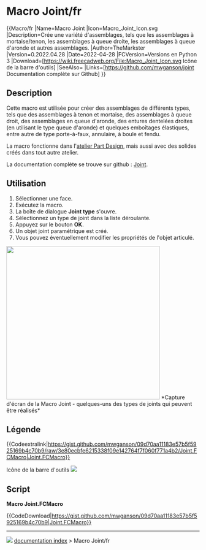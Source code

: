 # Macro Joint/fr
{{Macro/fr
|Name=Macro Joint
|Icon=Macro_Joint_Icon.svg
|Description=Crée une variété d'assemblages, tels que les assemblages à mortaise/tenon, les assemblages à queue droite, les assemblages à queue d'aronde et autres assemblages.
|Author=TheMarkster
|Version=0.2022.04.28
|Date=2022-04-28
|FCVersion=Versions en Python 3
|Download=[https://wiki.freecadweb.org/File:Macro_Joint_Icon.svg Icône de la barre d'outils]
|SeeAlso=
|Links=[https://github.com/mwganson/joint Documentation complète sur Github]
}}

## Description

Cette macro est utilisée pour créer des assemblages de différents types, tels que des assemblages à tenon et mortaise, des assemblages à queue droit, des assemblages en queue d\'aronde, des entures dentelées droites (en utilisant le type queue d\'aronde) et quelques emboîtages élastiques, entre autre de type porte-à-faux, annulaire, à boule et fendu.

La macro fonctionne dans l\'[atelier Part Design](PartDesign_Workbench/fr.md), mais aussi avec des solides créés dans tout autre atelier.

La documentation complète se trouve sur github : [Joint](https://github.com/mwganson/joint).

## Utilisation

1.  Sélectionner une face.
2.  Exécutez la macro.
3.  La boîte de dialogue **Joint type** s\'ouvre.
4.  Sélectionnez un type de joint dans la liste déroulante.
5.  Appuyez sur le bouton **OK**.
6.  Un objet joint paramétrique est créé.
7.  Vous pouvez éventuellement modifier les propriétés de l\'objet articulé.

<img alt="" src=images/Macro_joint_scr1.png  style="width:400px;"> 
*Capture d'écran de la Macro Joint - quelques-uns des types de joints qui peuvent être réalisés‎*

## Légende


{{Codeextralink|https://gist.github.com/mwganson/09d70aa11183e57b5f5925169b4c70b9/raw/3e80ecbfe6215338f09e142764f7f060f771a4b2/Joint.FCMacro|Joint.FCMacro}}

Icône de la barre d\'outils ![](images/Macro_Joint_Icon.svg )

## Script

**Macro Joint.FCMacro**


{{CodeDownload|https://gist.github.com/mwganson/09d70aa11183e57b5f5925169b4c70b9|Joint.FCMacro}}



---
![](images/Right_arrow.png) [documentation index](../README.md) > Macro Joint/fr
